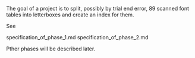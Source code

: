 
The goal of a project is to split, possibly by trial end error, 89
scanned font tables into letterboxes and create an index for them.

See

specification_of_phase_1.md
specification_of_phase_2.md

Pther phases will be described later.
